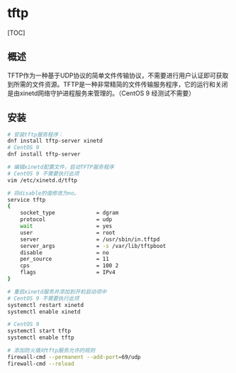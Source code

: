 # tftp

[TOC]

## 概述

TFTP作为一种基于UDP协议的简单文件传输协议，不需要进行用户认证即可获取到所需的文件资源。TFTP是一种非常精简的文件传输服务程序，它的运行和关闭是由xinetd网络守护进程服务来管理的。（CentOS 9 经测试不需要）

## 安装

```bash
# 安装tftp服务程序：
dnf install tftp-server xinetd
# CentOS 9
dnf install tftp-server

# 编辑xinetd配置文件，启动TFTP服务程序
# CentOS 9 不需要执行此项
vim /etc/xinetd.d/tftp

# 将disable的值修改为no。
service tftp
{
    socket_type             = dgram
    protocol                = udp
    wait                    = yes
    user                    = root
    server                  = /usr/sbin/in.tftpd
    server_args             = -s /var/lib/tftpboot
    disable                 = no
    per_source              = 11
    cps                     = 100 2
    flags                   = IPv4
}

# 重启xinetd服务并添加到开机启动项中
# CentOS 9 不需要执行此项
systemctl restart xinetd
systemctl enable xinetd

# CentOS 9
systemctl start tftp
systemctl enable tftp

# 添加防火墙对tftp服务允许的规则
firewall-cmd --permanent --add-port=69/udp
firewall-cmd --reload
```

